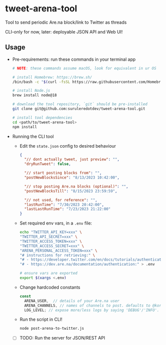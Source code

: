 # tweet-arena-tool

Tool to send periodic Are.na block/link to Twitter as threads

CLI-only for now, later: deployable JSON API and Web UI!

## Usage

- Pre-requirements: run these commands in your terminal app
  ```sh
  # NOTE: these commands assume macOS, look for equivalent in ur OS

  # install Homebrew: https://brew.sh/
  /bin/bash -c "$(curl -fsSL https://raw.githubusercontent.com/Homebrew/install/HEAD/install.sh)"

  # install Node.js
  brew install node@18 

  # download the tool repository, `git` should be pre-installed
  git clone git@github.com:suruleredotdev/tweet-arena-tool.git
  
  # install tool dependencies
  cd <path/to/tweet-arena-tool>
  npm install
  ```

- Running the CLI tool

  - Edit the `state.json` config to desired behaviour
      ```json
      {
        "// dont actually tweet, just preview": "",
        "dryRunTweet": false,

        "// start posting blocks from": "",
        "postNewBlocksSince": "8/13/2023 10:42:00",

        "// stop posting Are.na blocks (optional)": "",
        "postNewBlocksTill": "8/15/2023 23:59:59",

        "// not used, for reference": "",
        "lastRunTime": "7/30/2023 20:42:00",
        "lastLastRunTime": "7/23/2023 21:22:00"
      } 
      ```

  - Set required env vars, in a `.env` file:
      ```sh
      echo "TWITTER_API_KEY=xxx" \
      "TWITTER_API_SECRET=xxx" \
      "TWITTER_ACCESS_TOKEN=xxx" \
      "TWITTER_ACCESS_SECRET=xxx" \
      "ARENA_PERSONAL_ACCESS_TOKEN=xxx" \
      "# instructions for retrieving:" \
      "# - https://developer.twitter.com/en/docs/tutorials/authenticating-with-twitter-api-for-enterprise/authentication-method-overview#oauth1.0a" \
      "# - https://dev.are.na/documentation/authentication:" > .env

      # ensure vars are exported
      export $(xargs <.env)
      ```

  - Change hardcoded constants
      ```js
      const
        ARENA_USER,  // details of your Are.na user
        ARENA_CHANNELS, // names of channels to post. defaults to @korede-ta's channels TODO: make this dynamic
        LOG_LEVEL; // expose more/less logs by saying 'DEBUG'/'INFO'. defaults to 'ERROR'
      ```

  - Run the script in CLI!
      ```sh
      node post-arena-to-twitter.js
      ```

  - [ ] TODO: Run the server for JSON/REST API
